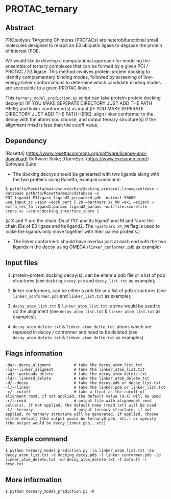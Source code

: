 # PROTAC_ternary

## Abstract
PROteolysis TArgeting Chimeras (PROTACs) are heterobifunctional small molecules designed to recruit an E3 ubiquitin ligase to degrade the protein of interest (POI). 
  
We would like to develop a computational approach for modeling the ensemble of ternary complexes that can be formed by a given POI / PROTAC / E3 ligase. This method involves protein-protein docking to identify complementary binding modes, followed by screening of low-energy linker conformations to determine which candidate binding modes are accessible to a given PROTAC linker.
  
This `ternary_model_prediction.py` script can take protein-protein docking decoy(s) [IF YOU MAKE SEPERATE DIRECTORY JUST ADD THE PATH HERE] and linker comformer(s) as input [IF YOU MAKE SEPERATE DIRECTORY JUST ADD THE PATH HERE], align linker conformer to the decoy with the atoms you choose, and output ternary structure(s) if the alignment rmsd is less than the cutoff value.

## Dependency
[Rosetta] (https://www.rosettacommons.org/software/license-and-download) Software Suite; [OpenEye] (https://www.eyesopen.com/) Software Suite

* The docking decoys should be genearted with two ligands along with the two proteins using Rosetta, example command:

```
$ path/to/Rosetta/main/source/bin/docking_protocol.linuxgccelease –database path/to/Rosetta/main/database –s POI_ligand1_E3ligase_ligand2_prepacked.pdb –nstruct 50000 –use_input_sc –spin –dock_pert 5 20 –partners XY_MN –ex1 –ex2aro –extra_res_fa ligand1.params ligand2_params –out:file:scorefile score.sc –score:docking_interface_score 1
```

(# X and Y are the chain IDs of POI and its ligand1 and M and N are the chain IDs of E3 ligase and its ligand2. The `–partners XY_MN` flag is used to make the ligands only move together with their paired proteins.)

* The linker conformers should have overlap part at each end with the two ligands in the decoy using OMEGA (`linker_conformer.pdb` as example)

## Input files
1) protein-protein docking decoy(s), can be eitehr a pdb file or a list of pdb structures (see `docking_decoy.pdb` and `decoy_list.txt` as example);

2) linker conformers, can be either a pdb file or a list of pdb structures (see `linker_conformer.pdb` and `linker_list.txt` as example);

3) `decoy_atom_list.txt` & `linker_atom_list.txt`: atoms would be used to do the alignment (see `decoy_atom_list.txt` & `linker_atom_list.txt` as examples);

4) `decoy_atom_delete.txt` & `linker_atom_delte.txt`: atoms which are repeated in decoy / conformer and need to be deleted (see `decoy_atom_delete.txt` & `linker_atom_delte.txt` as examples).

## Flags information
```
-da/--decoy_aligment          # take the decoy_atom_list.txt
-la/--linker_aligment         # take the linker_atom_list.txt
-wd/--warheads_delete         # take the decoy_atom_delete.txt
-ld/--linkerd_delete          # take the linker_atom_delete.txt
-d/--decoy                    # take the decoy.pdb or decoy_list.txt
-l/--linker                   # take the linker.pdb or linker_list.txt
-c/--cutoff                   # take a float as the cutoff of alignment rmsd, if not applied, the default value (0.4) will be used
-r/--rmsd                     # output file with alignemnet rmsd value(s), if not applied, the default name (rmsd.txt) will be used
-t/--ternary                  # output ternary structure, if not applied, no ternary structure will be generated, if applied, choose either default (the output would be ternary0.pdb, etc.) or specify (the output would be decoy_linker.pdb,, etc)
```

## Example command
```
$ python ternary_model_prediction.py -la linker_atom_list.txt -da decoy_atom_list.txt -d docking_decoy.pdb -l linker_conformer.pdb -ld linker_atom_delete.txt -wd decoy_atom_delete.txt -t default -r rmsd.txt
```

## More information
`$ python ternary_model_prediction.py -h` 
